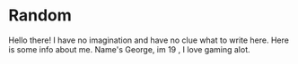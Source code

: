# Random

Hello there!
I have no imagination and have no clue what to write here. Here is some info about me. Name's George, im 19 , I love gaming alot.
